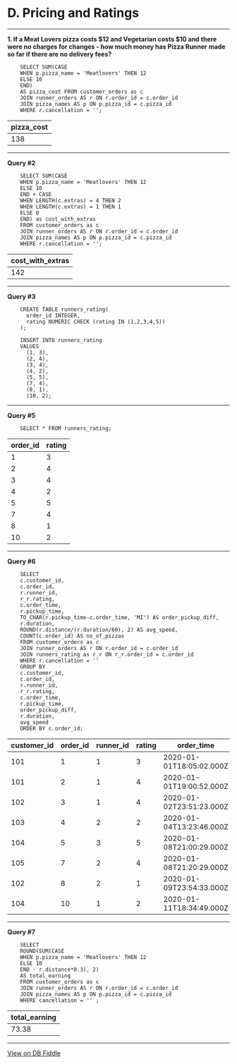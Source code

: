# D. Pricing and Ratings
---

**1. If a Meat Lovers pizza costs $12 and Vegetarian costs $10 and there were no charges for changes - how much money has Pizza Runner made so far if there are no delivery fees?**

```
    SELECT SUM(CASE 
    WHEN p.pizza_name = 'Meatlovers' THEN 12
    ELSE 10
    END)
    AS pizza_cost FROM customer_orders as c
    JOIN runner_orders AS r ON r.order_id = c.order_id
    JOIN pizza_names AS p ON p.pizza_id = c.pizza_id
    WHERE r.cancellation = '';
```

| pizza_cost |
| ---------- |
| 138        |

---
**Query #2**

```
    SELECT SUM(CASE 
    WHEN p.pizza_name = 'Meatlovers' THEN 12
    ELSE 10
    END + CASE 
    WHEN LENGTH(c.extras) = 4 THEN 2
    WHEN LENGTH(c.extras) = 1 THEN 1
    ELSE 0
    END) as cost_with_extras
    FROM customer_orders as c
    JOIN runner_orders AS r ON r.order_id = c.order_id
    JOIN pizza_names AS p ON p.pizza_id = c.pizza_id
    WHERE r.cancellation = '';
```

| cost_with_extras |
| ---------------- |
| 142              |

---
**Query #3**

```
    CREATE TABLE runners_rating(
      order_id INTEGER,
      rating NUMERIC CHECK (rating IN (1,2,3,4,5))
    );

    INSERT INTO runners_rating
    VALUES
      (1, 3),
      (2, 4),
      (3, 4),
      (4, 2),
      (5, 5),
      (7, 4),
      (8, 1),
      (10, 2);
```
---
**Query #5**

```
    SELECT * FROM runners_rating;
```

| order_id | rating |
| -------- | ------ |
| 1        | 3      |
| 2        | 4      |
| 3        | 4      |
| 4        | 2      |
| 5        | 5      |
| 7        | 4      |
| 8        | 1      |
| 10       | 2      |

---
**Query #6**

```
    SELECT 
    c.customer_id, 
    c.order_id, 
    r.runner_id, 
    r_r.rating, 
    c.order_time, 
    r.pickup_time, 
    TO_CHAR(r.pickup_time-c.order_time, 'MI') AS order_pickup_diff, 
    r.duration, 
    ROUND(r.distance/(r.duration/60), 2) AS avg_speed, 
    COUNT(c.order_id) AS no_of_pizzas
    FROM customer_orders as c
    JOIN runner_orders AS r ON r.order_id = c.order_id
    JOIN runners_rating as r_r ON r_r.order_id = c.order_id
    WHERE r.cancellation = ''
    GROUP BY 
    c.customer_id, 
    c.order_id, 
    r.runner_id, 
    r_r.rating, 
    c.order_time, 
    r.pickup_time, 
    order_pickup_diff, 
    r.duration, 
    avg_speed
    ORDER BY c.order_id;
```

| customer_id | order_id | runner_id | rating | order_time               | pickup_time              | order_pickup_diff | duration | avg_speed | no_of_pizzas |
| ----------- | -------- | --------- | ------ | ------------------------ | ------------------------ | ----------------- | -------- | --------- | ------------ |
| 101         | 1        | 1         | 3      | 2020-01-01T18:05:02.000Z | 2020-01-01T18:15:34.000Z | 10                | 32       | 37.50     | 1            |
| 101         | 2        | 1         | 4      | 2020-01-01T19:00:52.000Z | 2020-01-01T19:10:54.000Z | 10                | 27       | 44.44     | 1            |
| 102         | 3        | 1         | 4      | 2020-01-02T23:51:23.000Z | 2020-01-03T00:12:37.000Z | 21                | 20       | 40.20     | 2            |
| 103         | 4        | 2         | 2      | 2020-01-04T13:23:46.000Z | 2020-01-04T13:53:03.000Z | 29                | 40       | 35.10     | 3            |
| 104         | 5        | 3         | 5      | 2020-01-08T21:00:29.000Z | 2020-01-08T21:10:57.000Z | 10                | 15       | 40.00     | 1            |
| 105         | 7        | 2         | 4      | 2020-01-08T21:20:29.000Z | 2020-01-08T21:30:45.000Z | 10                | 25       | 60.00     | 1            |
| 102         | 8        | 2         | 1      | 2020-01-09T23:54:33.000Z | 2020-01-10T00:15:02.000Z | 20                | 15       | 93.60     | 1            |
| 104         | 10       | 1         | 2      | 2020-01-11T18:34:49.000Z | 2020-01-11T18:50:20.000Z | 15                | 10       | 60.00     | 2            |

---
**Query #7**

```
    SELECT 
    ROUND(SUM(CASE 
    WHEN p.pizza_name = 'Meatlovers' THEN 12
    ELSE 10
    END - r.distance*0.3), 2)
    AS total_earning
    FROM customer_orders as c
    JOIN runner_orders AS r ON r.order_id = c.order_id
    JOIN pizza_names AS p ON p.pizza_id = c.pizza_id
    WHERE cancellation = '' ;
```

| total_earning |
| ------------- |
| 73.38         |

---

[View on DB Fiddle](https://www.db-fiddle.com/f/7VcQKQwsS3CTkGRFG7vu98/65)

